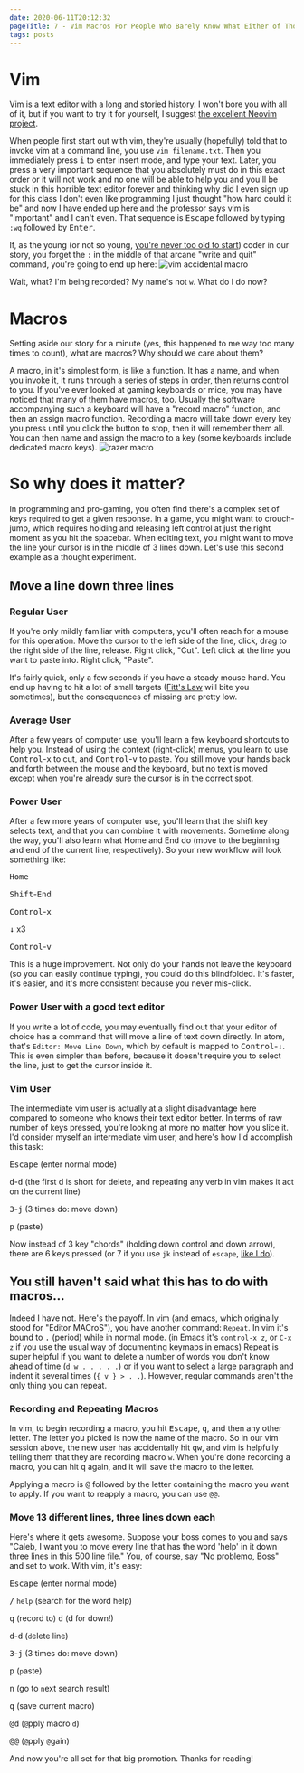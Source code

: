 ```yaml
---
date: 2020-06-11T20:12:32
pageTitle: 7 - Vim Macros For People Who Barely Know What Either of Those Are
tags: posts
---
```

# Vim
Vim is a text editor with a long and storied history. I won't bore you with all of it, but if you want to try it for yourself, I suggest [the excellent Neovim project](https://neovim.io/).

When people first start out with vim, they're usually (hopefully) told that to invoke vim at a command line, you use `vim filename.txt`. Then you immediately press <kbd>i</kbd> to enter insert mode, and type your text. Later, you press a very important sequence that you absolutely must do in this exact order or it will not work and no one will be able to help you and you'll be stuck in this horrible text editor forever and thinking why did I even sign up for this class I don't even like programming I just thought "how hard could it be" and now I have ended up here and the professor says vim is "important" and I can't even. That sequence is <kbd>Escape</kbd> followed by typing `:wq` followed by <kbd>Enter</kbd>.

If, as the young (or not so young, [you're never too old to start](https://blog.adioma.com/too-late-to-start-life-crisis-infographic/)) coder in our story, you forget the `:` in the middle of that arcane "write and quit" command, you're going to end up here:
![vim accidental macro](../img/vim-macro.png)

Wait, what? I'm being recorded? My name's not `w`. What do I do now?

# Macros
Setting aside our story for a minute (yes, this happened to me way too many times to count), what are macros? Why should we care about them?

A macro, in it's simplest form, is like a function. It has a name, and when you invoke it, it runs through a series of steps in order, then returns control to you. If you've ever looked at gaming keyboards or mice, you may have noticed that many of them have macros, too. Usually the software accompanying such a keyboard will have a "record macro" function, and then an assign macro function. Recording a macro will take down every key you press until you click the button to stop, then it will remember them all. You can then name and assign the macro to a key (some keyboards include dedicated macro keys).
![razer macro](../img/keyboard-macro.png)

# So why does it matter?
In programming and pro-gaming, you often find there's a complex set of keys required to get a given response. In a game, you might want to crouch-jump, which requires holding and releasing left control at just the right moment as you hit the spacebar. When editing text, you might want to move the line your cursor is in the middle of 3 lines down. Let's use this second example as a thought experiment.

## Move a line down three lines
### Regular User
If you're only mildly familiar with computers, you'll often reach for a mouse for this operation. Move the cursor to the left side of the line, click, drag to the right side of the line, release. Right click, "Cut". Left click at the line you want to paste into. Right click, "Paste".

It's fairly quick, only a few seconds if you have a steady mouse hand. You end up having to hit a lot of small targets ([Fitt's Law](https://www.interaction-design.org/literature/topics/fitts-law) will bite you sometimes), but the consequences of missing are pretty low.

### Average User
After a few years of computer use, you'll learn a few keyboard shortcuts to help you. Instead of using the context (right-click) menus, you learn to use <kbd>Control</kbd>-<kbd>x</kbd> to cut, and <kbd>Control</kbd>-<kbd>v</kbd> to paste. You still move your hands back and forth between the mouse and the keyboard, but no text is moved except when you're already sure the cursor is in the correct spot.

### Power User
After a few more years of computer use, you'll learn that the shift key selects text, and that you can combine it with movements. Sometime along the way, you'll also learn what Home and End do (move to the beginning and end of the current line, respectively). So your new workflow will look something like:

<kbd>Home</kbd>

<kbd>Shift</kbd>-<kbd>End</kbd>

<kbd>Control</kbd>-<kbd>x</kbd>

<kbd>↓</kbd> x3

<kbd>Control</kbd>-<kbd>v</kbd>

This is a huge improvement. Not only do your hands not leave the keyboard (so you can easily continue typing), you could do this blindfolded. It's faster, it's easier, and it's more consistent because you never mis-click.

### Power User with a good text editor
If you write a lot of code, you may eventually find out that your editor of choice has a command that will move a line of text down directly. In atom, that's `Editor: Move Line Down`, which by default is mapped to <kbd>Control</kbd>-<kbd>↓</kbd>. This is even simpler than before, because it doesn't require you to select the line, just to get the cursor inside it.

### Vim User
The intermediate vim user is actually at a slight disadvantage here compared to someone who knows their text editor better. In terms of raw number of keys pressed, you're looking at more no matter how you slice it. I'd consider myself an intermediate vim user, and here's how I'd accomplish this task:

<kbd>Escape</kbd> (enter normal mode)

<kbd>d</kbd>-<kbd>d</kbd> (the first d is short for delete, and repeating any verb in vim makes it act on the current line)

<kbd>3</kbd>-<kbd>j</kbd> (3 times do: move down)

<kbd>p</kbd> (paste)

Now instead of 3 key "chords" (holding down control and down arrow), there are 6 keys pressed (or 7 if you use `jk` instead of `escape`, [like I do](https://github.com/calebmeyer/dotfiles/blob/master/vim/vimrc#L162-L163)).

## You still haven't said what this has to do with macros...
Indeed I have not. Here's the payoff. In vim (and emacs, which originally stood for "Editor MACroS"), you have another command: `Repeat`. In vim it's bound to <kbd>.</kbd> (period) while in normal mode. (in Emacs it's `control-x z`, or `C-x z` if you use the usual way of documenting keymaps in emacs) Repeat is super helpful if you want to delete a number of words you don't know ahead of time (`d w . . . . .`) or if you want to select a large paragraph and indent it several times (`{ v } > . .`). However, regular commands aren't the only thing you can repeat.

### Recording and Repeating Macros
In vim, to begin recording a macro, you hit <kbd>Escape</kbd>, <kbd>q</kbd>, and then any other letter. The letter you picked is now the name of the macro. So in our vim session above, the new user has accidentally hit <kbd>q</kbd><kbd>w</kbd>, and vim is helpfully telling them that they are recording macro `w`. When you're done recording a macro, you can hit <kbd>q</kbd> again, and it will save the macro to the letter.

Applying a macro is <kbd>@</kbd> followed by the letter containing the macro you want to apply. If you want to reapply a macro, you can use `@@`.

### Move 13 different lines, three lines down each
Here's where it gets awesome. Suppose your boss comes to you and says "Caleb, I want you to move every line that has the word 'help' in it down three lines in this 500 line file." You, of course, say "No problemo, Boss" and set to work. With vim, it's easy:

<kbd>Escape</kbd> (enter normal mode)

<kbd>/</kbd> `help` (search for the word help)

<kbd>q</kbd> (record to) <kbd>d</kbd> (d for down!)

<kbd>d</kbd>-<kbd>d</kbd> (`d`elete line)

<kbd>3</kbd>-<kbd>j</kbd> (3 times do: move down)

<kbd>p</kbd> (`p`aste)

<kbd>n</kbd> (go to `n`ext search result)

<kbd>q</kbd> (save current macro)

<kbd>@</kbd><kbd>d</kbd> (`@`pply macro `d`)

<kbd>@</kbd><kbd>@</kbd> (`@`pply `@`gain)

And now you're all set for that big promotion. Thanks for reading!
